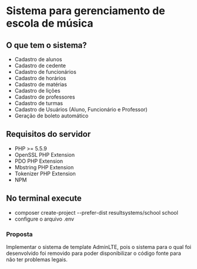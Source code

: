 # Sistema para gerenciamento de escola de música

## O que tem o sistema?
- Cadastro de alunos
- Cadastro de cedente
- Cadastro de funcionários
- Cadastro de horários
- Cadastro de matérias
- Cadastro de lições
- Cadastro de professores
- Cadastro de turmas
- Cadastro de Usuários (Aluno, Funcionário e Professor)
- Geração de boleto automático

## Requisitos do servidor

- PHP >= 5.5.9
- OpenSSL PHP Extension
- PDO PHP Extension
- Mbstring PHP Extension
- Tokenizer PHP Extension
- NPM

## No terminal execute

- composer create-project --prefer-dist resultsystems/school school
- configure o arquivo .env

### Proposta
Implementar o sistema de template AdminLTE, pois o sistema para o qual foi desenvolvido foi removido para poder disponibilizar o código fonte para não ter problemas legais.
